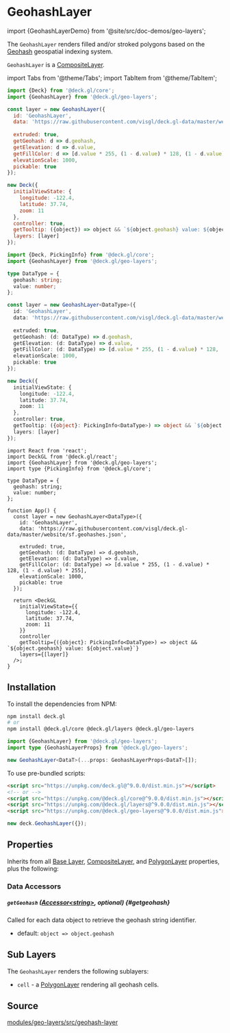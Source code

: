 # GeohashLayer

import {GeohashLayerDemo} from '@site/src/doc-demos/geo-layers';

<GeohashLayerDemo/>

The `GeohashLayer` renders filled and/or stroked polygons based on the [Geohash](https://en.wikipedia.org/wiki/Geohash) geospatial indexing system.

`GeohashLayer` is a [CompositeLayer](../core/composite-layer.md).


import Tabs from '@theme/Tabs';
import TabItem from '@theme/TabItem';

<Tabs groupId="language">
  <TabItem value="js" label="JavaScript">

```js
import {Deck} from '@deck.gl/core';
import {GeohashLayer} from '@deck.gl/geo-layers';

const layer = new GeohashLayer({
  id: 'GeohashLayer',
  data: 'https://raw.githubusercontent.com/visgl/deck.gl-data/master/website/sf.geohashes.json',
  
  extruded: true,
  getGeohash: d => d.geohash,
  getElevation: d => d.value,
  getFillColor: d => [d.value * 255, (1 - d.value) * 128, (1 - d.value) * 255],
  elevationScale: 1000,
  pickable: true
});

new Deck({
  initialViewState: {
    longitude: -122.4,
    latitude: 37.74,
    zoom: 11
  },
  controller: true,
  getTooltip: ({object}) => object && `${object.geohash} value: ${object.value}`,
  layers: [layer]
});
```

  </TabItem>
  <TabItem value="ts" label="TypeScript">

```ts
import {Deck, PickingInfo} from '@deck.gl/core';
import {GeohashLayer} from '@deck.gl/geo-layers';

type DataType = {
  geohash: string;
  value: number;
};

const layer = new GeohashLayer<DataType>({
  id: 'GeohashLayer',
  data: 'https://raw.githubusercontent.com/visgl/deck.gl-data/master/website/sf.geohashes.json',
  
  extruded: true,
  getGeohash: (d: DataType) => d.geohash,
  getElevation: (d: DataType) => d.value,
  getFillColor: (d: DataType) => [d.value * 255, (1 - d.value) * 128, (1 - d.value) * 255],
  elevationScale: 1000,
  pickable: true
});

new Deck({
  initialViewState: {
    longitude: -122.4,
    latitude: 37.74,
    zoom: 11
  },
  controller: true,
  getTooltip: ({object}: PickingInfo<DataType>) => object && `${object.geohash} value: ${object.value}`,
  layers: [layer]
});
```

  </TabItem>
  <TabItem value="react" label="React">

```tsx
import React from 'react';
import DeckGL from '@deck.gl/react';
import {GeohashLayer} from '@deck.gl/geo-layers';
import type {PickingInfo} from '@deck.gl/core';

type DataType = {
  geohash: string;
  value: number;
};

function App() {
  const layer = new GeohashLayer<DataType>({
    id: 'GeohashLayer',
    data: 'https://raw.githubusercontent.com/visgl/deck.gl-data/master/website/sf.geohashes.json',
    
    extruded: true,
    getGeohash: (d: DataType) => d.geohash,
    getElevation: (d: DataType) => d.value,
    getFillColor: (d: DataType) => [d.value * 255, (1 - d.value) * 128, (1 - d.value) * 255],
    elevationScale: 1000,
    pickable: true
  });

  return <DeckGL
    initialViewState={{
      longitude: -122.4,
      latitude: 37.74,
      zoom: 11
    }}
    controller
    getTooltip={({object}: PickingInfo<DataType>) => object && `${object.geohash} value: ${object.value}`}
    layers={[layer]}
  />;
}
```

  </TabItem>
</Tabs>


## Installation

To install the dependencies from NPM:

```bash
npm install deck.gl
# or
npm install @deck.gl/core @deck.gl/layers @deck.gl/geo-layers
```

```ts
import {GeohashLayer} from '@deck.gl/geo-layers';
import type {GeohashLayerProps} from '@deck.gl/geo-layers';

new GeohashLayer<DataT>(...props: GeohashLayerProps<DataT>[]);
```

To use pre-bundled scripts:

```html
<script src="https://unpkg.com/deck.gl@^9.0.0/dist.min.js"></script>
<!-- or -->
<script src="https://unpkg.com/@deck.gl/core@^9.0.0/dist.min.js"></script>
<script src="https://unpkg.com/@deck.gl/layers@^9.0.0/dist.min.js"></script>
<script src="https://unpkg.com/@deck.gl/geo-layers@^9.0.0/dist.min.js"></script>
```

```js
new deck.GeohashLayer({});
```


## Properties

Inherits from all [Base Layer](../core/layer.md), [CompositeLayer](../core/composite-layer.md), and [PolygonLayer](../layers/polygon-layer.md) properties, plus the following:

### Data Accessors

##### `getGeohash` ([Accessor&lt;string&gt;](../../developer-guide/using-layers.md#accessors), optional) {#getgeohash}

Called for each data object to retrieve the geohash string identifier.

* default: `object => object.geohash`


## Sub Layers

The `GeohashLayer` renders the following sublayers:

* `cell` - a [PolygonLayer](../layers/polygon-layer.md) rendering all geohash cells.


## Source

[modules/geo-layers/src/geohash-layer](https://github.com/visgl/deck.gl/tree/master/modules/geo-layers/src/geohash-layer)
